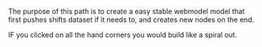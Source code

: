 The purpose of this path is to create a easy 
stable webmodel model that first pushes shifts dataset if it needs to,
 and creates new nodes on the end. 

 IF you clicked on all the hand corners you would build 
 like a spiral out. 
